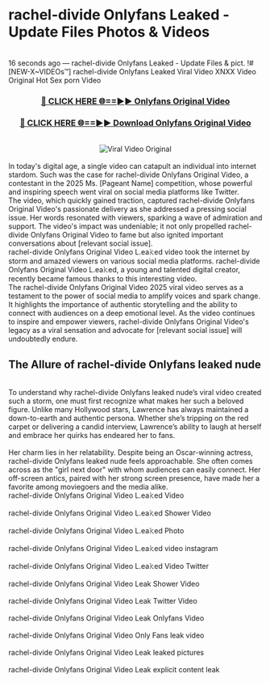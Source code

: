 # rachel-divide Onlyfans Leaked - Update Files Photos & Videos 
<br>
16 seconds ago — rachel-divide Onlyfans Leaked - Update Files & pict. !#[NEW-X~VIDEOs™] rachel-divide Onlyfans Leaked Viral Video XNXX Video Original Hot Sex porn Video
<br>
<div align="center">
<h3><a href="http://freeplayer.one?title=rachel-divide&ref=25OR" rel="nofollow">🔴 CLICK HERE 🌐==►► Onlyfans Original Video</a></h3>
<h3><a href="http://freeplayer.one?title=rachel-divide&ref=25OR" rel="nofollow">🔴 CLICK HERE 🌐==►► Download Onlyfans Original Video</a></h3>
<br>
<a href="http://freeplayer.one?title=rachel-divide&ref=25OR" rel="nofollow" data-target="animated-image.originalLink"><img src="https://i.ibb.co.com/xMMVF88/686577567.gif" alt="Viral Video Original" style="max-width: 100%; display: inline-block;" data-target="animated-image.originalImage"></a>
</div>
<br>
In today's digital age, a single video can catapult an individual into internet stardom. Such was the case for rachel-divide Onlyfans Original Video, a contestant in the 2025 Ms. [Pageant Name] competition, whose powerful and inspiring speech went viral on social media platforms like Twitter.
<br>
The video, which quickly gained traction, captured rachel-divide Onlyfans Original Video's passionate delivery as she addressed a pressing social issue. Her words resonated with viewers, sparking a wave of admiration and support. The video's impact was undeniable; it not only propelled rachel-divide Onlyfans Original Video to fame but also ignited important conversations about [relevant social issue].
<br>
rachel-divide Onlyfans Original Video L.ea𝚔ed video took the internet by storm and amazed viewers on various social media platforms. rachel-divide Onlyfans Original Video L.ea𝚔ed, a young and talented digital creator, recently became famous thanks to this interesting video.
<br>
The rachel-divide Onlyfans Original Video 2025 viral video serves as a testament to the power of social media to amplify voices and spark change. It highlights the importance of authentic storytelling and the ability to connect with audiences on a deep emotional level. As the video continues to inspire and empower viewers, rachel-divide Onlyfans Original Video's legacy as a viral sensation and advocate for [relevant social issue] will undoubtedly endure.
<br>
<h2>The Allure of rachel-divide Onlyfans leaked nude</h2>
<br>
To understand why rachel-divide Onlyfans leaked nude’s viral video created such a storm, one must first recognize what makes her such a beloved figure. Unlike many Hollywood stars, Lawrence has always maintained a down-to-earth and authentic persona. Whether she’s tripping on the red carpet or delivering a candid interview, Lawrence’s ability to laugh at herself and embrace her quirks has endeared her to fans.
<br><br>
Her charm lies in her relatability. Despite being an Oscar-winning actress, rachel-divide Onlyfans leaked nude feels approachable. She often comes across as the "girl next door" with whom audiences can easily connect. Her off-screen antics, paired with her strong screen presence, have made her a favorite among moviegoers and the media alike.
<br>
rachel-divide Onlyfans Original Video L.ea𝚔ed Video
<br><br>
rachel-divide Onlyfans Original Video L.ea𝚔ed Shower Video
<br><br>
rachel-divide Onlyfans Original Video L.ea𝚔ed Photo
<br><br>
rachel-divide Onlyfans Original Video L.ea𝚔ed video instagram
<br><br>
rachel-divide Onlyfans Original Video L.ea𝚔ed Video Twitter
<br><br>
rachel-divide Onlyfans Original Video Leak Shower Video
<br><br>
rachel-divide Onlyfans Original Video Leak Twitter Video
<br><br>
rachel-divide Onlyfans Original Video Leak Onlyfans Video
<br><br>
rachel-divide Onlyfans Original Video Only Fans leak video
<br><br>
rachel-divide Onlyfans Original Video Leak leaked pictures
<br><br>
rachel-divide Onlyfans Original Video Leak explicit content leak